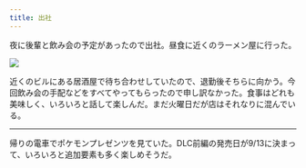 ```yaml
---
title: 出社
---
```


夜に後輩と飲み会の予定があったので出社。昼食に近くのラーメン屋に行った。

![](https://photos.apkas.net/medium/202308/20230808-133659.webp)

近くのビルにある居酒屋で待ち合わせしていたので、退勤後そちらに向かう。今回飲み会の手配などをすべてやってもらったので申し訳なかった。食事はどれも美味しく、いろいろと話して楽しんだ。まだ火曜日だが店はそれなりに混んでいる。

---

帰りの電車でポケモンプレゼンツを見ていた。DLC前編の発売日が9/13に決まって、いろいろと追加要素も多く楽しめそうだ。
